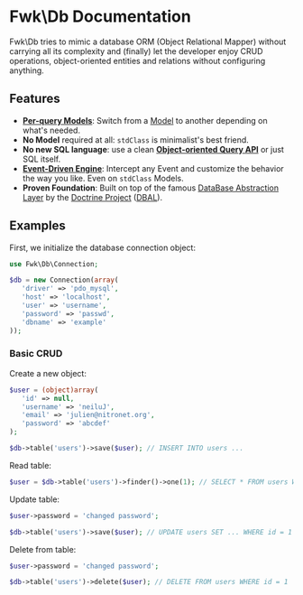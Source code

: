 # Fwk\Db Documentation

Fwk\Db tries to mimic a database ORM (Object Relational Mapper) without carrying all its complexity and (finally) let the developer enjoy CRUD operations, object-oriented entities and relations without configuring anything.

## Features

- **[Per-query Models](./query.md)**: Switch from a [Model](./models.md) to another depending on what's needed.
- **No Model** required at all: ```stdClass``` is minimalist's best friend.
- **No new SQL language**: use a clean **[Object-oriented Query API](./query.md)** or just SQL itself.
- **[Event-Driven Engine](./events.md)**: Intercept any Event and customize the behavior the way you like. Even on ```stdClass``` Models.
- **Proven Foundation**: Built on top of the famous [DataBase Abstraction Layer](http://www.doctrine-project.org/projects/dbal.html) by the [Doctrine Project](http://www.doctrine-project.org) ([DBAL](https://github.com/doctrine/dbal)).


## Examples

First, we initialize the database connection object:

``` php
use Fwk\Db\Connection;

$db = new Connection(array(
   'driver' => 'pdo_mysql',
   'host' => 'localhost',
   'user' => 'username',
   'password' => 'passwd',
   'dbname' => 'example'
));
```

### Basic CRUD

Create a new object:

``` php
$user = (object)array(
   'id' => null,
   'username' => 'neiluJ',
   'email' => 'julien@nitronet.org',
   'password' => 'abcdef'
);

$db->table('users')->save($user); // INSERT INTO users ...
```

Read table:

``` php
$user = $db->table('users')->finder()->one(1); // SELECT * FROM users WHERE id = 1
```

Update table:

``` php
$user->password = 'changed password';

$db->table('users')->save($user); // UPDATE users SET ... WHERE id = 1
```

Delete from table:

``` php
$user->password = 'changed password';

$db->table('users')->delete($user); // DELETE FROM users WHERE id = 1
```

